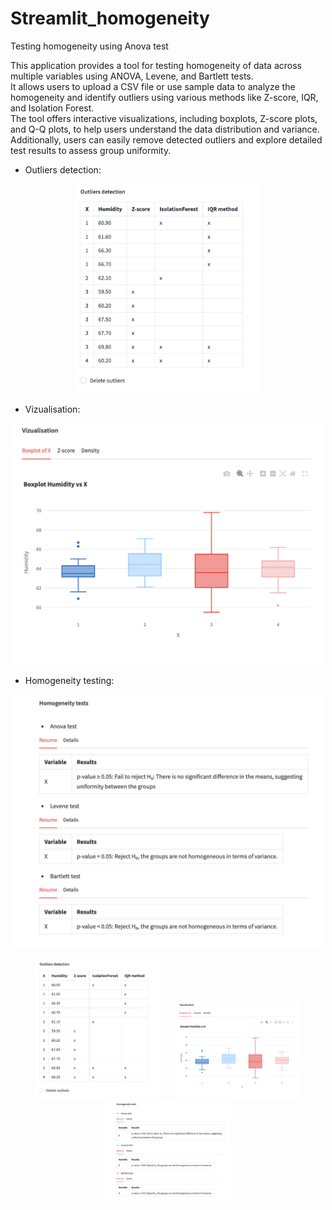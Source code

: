# Streamlit_homogeneity
Testing homogeneity using Anova test

This application provides a tool for testing homogeneity of data across multiple variables using ANOVA, Levene, and Bartlett tests.\
It allows users to upload a CSV file or use sample data to analyze the homogeneity and identify outliers using various methods like Z-score, IQR, and Isolation Forest.\
The tool offers interactive visualizations, including boxplots, Z-score plots, and Q-Q plots, to help users understand the data distribution and variance. Additionally, users can easily remove detected outliers and explore detailed test results to assess group uniformity.

 - Outliers detection:
<p align="center"><img src="Screenshot 2024-09-03 at 06.52.16.png" width="300"></p>

 - Vizualisation:
<p align="center"><img src="Screenshot 2024-09-03 at 06.52.37.png" width="500"></p>

 - Homogeneity testing:
<p align="center"><img src="Screenshot 2024-09-03 at 06.52.46.png" width="500"></p>

<div style="text-align: center;">
  <img src="Screenshot 2024-09-03 at 06.52.16.png" alt="Image 1" style="width: 200px; display: inline-block; margin: 0 10px;">
  <img src="Screenshot 2024-09-03 at 06.52.37.png" alt="Image 2" style="width: 200px; display: inline-block; margin: 0 10px;">
  <img src="Screenshot 2024-09-03 at 06.52.46.png" alt="Image 3" style="width: 200px; display: inline-block; margin: 0 10px;">
</div>
